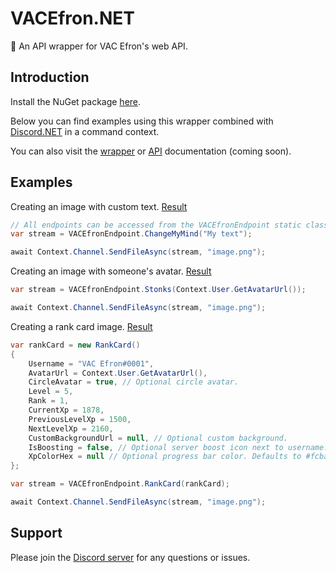 # VACEfron.NET
 🥤 An API wrapper for VAC Efron's web API.

## Introduction
Install the NuGet package [here](https://www.nuget.org/packages/VACEfron.NET).

Below you can find examples using this wrapper combined with [Discord.NET](https://github.com/discord-net/Discord.Net) in a command context.

You can also visit the [wrapper]() or [API]() documentation (coming soon).

## Examples
Creating an image with custom text. [Result](https://user-images.githubusercontent.com/46462862/90155553-c3007080-dd8b-11ea-98ef-2e483ad03103.png)
```csharp
// All endpoints can be accessed from the VACEfronEndpoint static class.
var stream = VACEfronEndpoint.ChangeMyMind("My text"); 

await Context.Channel.SendFileAsync(stream, "image.png");
```

Creating an image with someone's avatar. [Result](https://user-images.githubusercontent.com/46462862/90156138-681b4900-dd8c-11ea-8ec1-f23b418d65d5.png)
```csharp
var stream = VACEfronEndpoint.Stonks(Context.User.GetAvatarUrl()); 

await Context.Channel.SendFileAsync(stream, "image.png");
```

Creating a rank card image. [Result](https://user-images.githubusercontent.com/46462862/90157660-47ec8980-dd8e-11ea-8c15-2a1a11a29e14.png)
```csharp
var rankCard = new RankCard()
{
    Username = "VAC Efron#0001",
    AvatarUrl = Context.User.GetAvatarUrl(),
    CircleAvatar = true, // Optional circle avatar.
    Level = 5,
    Rank = 1,
    CurrentXp = 1878,
    PreviousLevelXp = 1500,
    NextLevelXp = 2160,
    CustomBackgroundUrl = null, // Optional custom background.
    IsBoosting = false, // Optional server boost icon next to username.
    XpColorHex = null // Optional progress bar color. Defaults to #fcba41.
};

var stream = VACEfronEndpoint.RankCard(rankCard);

await Context.Channel.SendFileAsync(stream, "image.png");
```

## Support
Please join the [Discord server](https://discord.gg/xJ2HRxZ) for any questions or issues.
